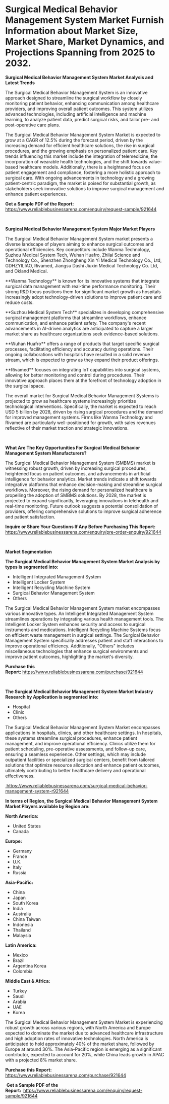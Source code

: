 <p><h1>Surgical Medical Behavior Management System Market Furnish Information about Market Size, Market Share, Market Dynamics, and Projections Spanning from 2025 to 2032.</h1></p><p><strong>Surgical Medical Behavior Management System Market Analysis and Latest Trends</strong></p>
<p><p>The Surgical Medical Behavior Management System is an innovative approach designed to streamline the surgical workflow by closely monitoring patient behavior, enhancing communication among healthcare providers, and improving overall patient outcomes. This system utilizes advanced technologies, including artificial intelligence and machine learning, to analyze patient data, predict surgical risks, and tailor pre- and post-operative care plans. </p><p>The Surgical Medical Behavior Management System Market is expected to grow at a CAGR of 12.5% during the forecast period, driven by the increasing demand for efficient healthcare solutions, the rise in surgical procedures, and the growing emphasis on personalized patient care. Key trends influencing this market include the integration of telemedicine, the incorporation of wearable health technologies, and the shift towards value-based healthcare models. Additionally, there is a heightened focus on patient engagement and compliance, fostering a more holistic approach to surgical care. With ongoing advancements in technology and a growing patient-centric paradigm, the market is poised for substantial growth, as stakeholders seek innovative solutions to improve surgical management and enhance patient experiences.</p></p>
<p><strong>Get a Sample PDF of the Report:&nbsp;</strong> <a href="https://www.reliablebusinessarena.com/enquiry/request-sample/921644?utm_campaign=3000&utm_medium=2&utm_source=Github&utm_content=ia&utm_term=18042025&utm_id=surgical-medical-behavior-management-system">https://www.reliablebusinessarena.com/enquiry/request-sample/921644</a></p>
<p>&nbsp;</p>
<p><strong>Surgical Medical Behavior Management System Major Market Players</strong></p>
<p><p>The Surgical Medical Behavior Management System market presents a diverse landscape of players aiming to enhance surgical outcomes and operational efficiencies. Key competitors include Wanma Technology, Suzhou Medical System Tech, Wuhan Huafro, Zhilai Science and Technology Co., Shenzhen Zhongheng Xin Yi Medical Technology Co., Ltd, GDHZYILIAO, Rivamed, Jiangsu Dashi Jiuxin Medical Technology Co. Ltd, and Okland Medical.</p><p>**Wanma Technology** is known for its innovative systems that integrate surgical data management with real-time performance monitoring. Their strong R&D focus positions them for significant market growth as hospitals increasingly adopt technology-driven solutions to improve patient care and reduce costs.</p><p>**Suzhou Medical System Tech** specializes in developing comprehensive surgical management platforms that streamline workflows, enhance communication, and enhance patient safety. The company's recent advancements in AI-driven analytics are anticipated to capture a larger market share as healthcare organizations seek evidence-based solutions.</p><p>**Wuhan Huafro** offers a range of products that target specific surgical processes, facilitating efficiency and accuracy during operations. Their ongoing collaborations with hospitals have resulted in a solid revenue stream, which is expected to grow as they expand their product offerings.</p><p>**Rivamed** focuses on integrating IoT capabilities into surgical systems, allowing for better monitoring and control during procedures. Their innovative approach places them at the forefront of technology adoption in the surgical space.</p><p>The overall market for Surgical Medical Behavior Management Systems is projected to grow as healthcare systems increasingly prioritize technological interventions. Specifically, the market is expected to reach USD 5 billion by 2028, driven by rising surgical procedures and the demand for improved management systems. Firms like Wanma Technology and Rivamed are particularly well-positioned for growth, with sales revenues reflective of their market traction and strategic innovations.</p></p>
<p>&nbsp;</p>
<p><strong>What Are The Key Opportunities For Surgical Medical Behavior Management System Manufacturers?</strong></p>
<p><p>The Surgical Medical Behavior Management System (SMBMS) market is witnessing robust growth, driven by increasing surgical procedures, heightened focus on patient outcomes, and advancements in artificial intelligence for behavior analytics. Market trends indicate a shift towards integrative platforms that enhance decision-making and streamline surgical workflows. Moreover, the rising demand for personalized healthcare is propelling the adoption of SMBMS solutions. By 2028, the market is projected to expand significantly, leveraging innovations in telehealth and real-time monitoring. Future outlook suggests a potential consolidation of providers, offering comprehensive solutions to improve surgical adherence and patient satisfaction.</p></p>
<p><strong>Inquire or Share Your Questions If Any Before Purchasing This Report:</strong> <a href="https://www.reliablebusinessarena.com/enquiry/pre-order-enquiry/921644?utm_campaign=3000&utm_medium=2&utm_source=Github&utm_content=ia&utm_term=18042025&utm_id=surgical-medical-behavior-management-system">https://www.reliablebusinessarena.com/enquiry/pre-order-enquiry/921644</a></p>
<p>&nbsp;</p>
<p><strong>Market Segmentation</strong></p>
<p><strong>The Surgical Medical Behavior Management System Market Analysis by types is segmented into:</strong></p>
<p><ul><li>Intelligent Integrated Management System</li><li>Intelligent Locker System</li><li>Intelligent Recycling Machine System</li><li>Surgical Behavior Management System</li><li>Others</li></ul></p>
<p><p>The Surgical Medical Behavior Management System market encompasses various innovative types. An Intelligent Integrated Management System streamlines operations by integrating various health management tools. The Intelligent Locker System enhances security and access to surgical instruments and medications. Intelligent Recycling Machine Systems focus on efficient waste management in surgical settings. The Surgical Behavior Management System specifically addresses patient and staff interactions to improve operational efficiency. Additionally, "Others" includes miscellaneous technologies that enhance surgical environments and improve patient outcomes, highlighting the market's diversity.</p></p>
<p><strong>Purchase this Report:&nbsp;</strong><a href="https://www.reliablebusinessarena.com/purchase/921644?utm_campaign=3000&utm_medium=2&utm_source=Github&utm_content=ia&utm_term=18042025&utm_id=surgical-medical-behavior-management-system">https://www.reliablebusinessarena.com/purchase/921644</a></p>
<p>&nbsp;</p>
<p><strong>The Surgical Medical Behavior Management System Market Industry Research by Application is segmented into:</strong></p>
<p><ul><li>Hospital</li><li>Clinic</li><li>Others</li></ul></p>
<p><p>The Surgical Medical Behavior Management System Market encompasses applications in hospitals, clinics, and other healthcare settings. In hospitals, these systems streamline surgical procedures, enhance patient management, and improve operational efficiency. Clinics utilize them for patient scheduling, pre-operative assessments, and follow-up care, ensuring a seamless experience. Other settings, which may include outpatient facilities or specialized surgical centers, benefit from tailored solutions that optimize resource allocation and enhance patient outcomes, ultimately contributing to better healthcare delivery and operational effectiveness.</p></p>
<p><a href="https://www.reliablebusinessarena.com/surgical-medical-behavior-management-system-r921644?utm_campaign=3000&utm_medium=2&utm_source=Github&utm_content=ia&utm_term=18042025&utm_id=surgical-medical-behavior-management-system">&nbsp;https://www.reliablebusinessarena.com/surgical-medical-behavior-management-system-r921644</a></p>
<p><strong>In terms of Region, the Surgical Medical Behavior Management System Market Players available by Region are:</strong></p>
<p>
    <p> <strong> North America: </strong>
        <ul>
            <li>United States</li>
            <li>Canada</li>
        </ul>
        </p> 
    <p> <strong> Europe: </strong>
        <ul>
            <li>Germany</li>
            <li>France</li>
            <li>U.K.</li>
            <li>Italy</li>
            <li>Russia</li>
        </ul>
        </p> 
    <p> <strong> Asia-Pacific: </strong>
        <ul>
            <li>China</li>
            <li>Japan</li>
            <li>South Korea</li>
            <li>India</li>
            <li>Australia</li>
            <li>China Taiwan</li>
            <li>Indonesia</li>
            <li>Thailand</li>
            <li>Malaysia</li>
        </ul>
        </p> 
    <p> <strong> Latin America: </strong>
        <ul>
            <li>Mexico</li>
            <li>Brazil</li>
            <li>Argentina Korea</li>
            <li>Colombia</li>
        </ul>
        </p> 
    <p> <strong> Middle East & Africa: </strong>
        <ul>
            <li>Turkey</li>
            <li>Saudi</li>
            <li>Arabia</li>
            <li>UAE</li>
            <li>Korea</li>
        </ul>
    </p>
    </p>
<p><p>The Surgical Medical Behavior Management System Market is experiencing robust growth across various regions, with North America and Europe expected to dominate the market due to advanced healthcare infrastructure and high adoption rates of innovative technologies. North America is anticipated to hold approximately 40% of the market share, followed by Europe at around 30%. The Asia-Pacific region is emerging as a significant contributor, expected to account for 20%, while China leads growth in APAC with a projected 8% market share.</p></p>
<p><strong>Purchase this Report: </strong><a href="https://www.reliablebusinessarena.com/purchase/921644?utm_campaign=3000&utm_medium=2&utm_source=Github&utm_content=ia&utm_term=18042025&utm_id=surgical-medical-behavior-management-system">https://www.reliablebusinessarena.com/purchase/921644</a></p>
<p>&nbsp;<strong>Get a Sample PDF of the Report:&nbsp;&nbsp;</strong><a href="https://www.reliablebusinessarena.com/enquiry/request-sample/921644?utm_campaign=3000&utm_medium=2&utm_source=Github&utm_content=ia&utm_term=18042025&utm_id=surgical-medical-behavior-management-system">https://www.reliablebusinessarena.com/enquiry/request-sample/921644</a></p>
<p><strong></strong></p>
<p><p></p><p></p><p></p></p>
